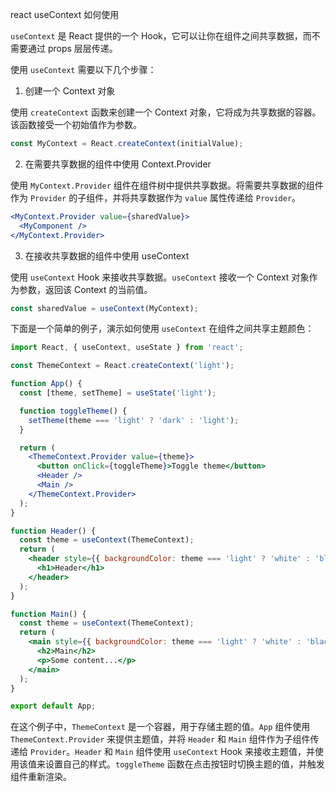 react useContext 如何使用

`useContext` 是 React 提供的一个 Hook，它可以让你在组件之间共享数据，而不需要通过 props 层层传递。

使用 `useContext` 需要以下几个步骤：

1.  创建一个 Context 对象

使用 `createContext` 函数来创建一个 Context 对象，它将成为共享数据的容器。该函数接受一个初始值作为参数。

```jsx
const MyContext = React.createContext(initialValue);
```

2.  在需要共享数据的组件中使用 Context.Provider

使用 `MyContext.Provider` 组件在组件树中提供共享数据。将需要共享数据的组件作为 `Provider` 的子组件，并将共享数据作为 `value` 属性传递给 `Provider`。

```jsx
<MyContext.Provider value={sharedValue}>
  <MyComponent />
</MyContext.Provider>
```

3.  在接收共享数据的组件中使用 useContext

使用 `useContext` Hook 来接收共享数据。`useContext` 接收一个 Context 对象作为参数，返回该 Context 的当前值。

```jsx
const sharedValue = useContext(MyContext);
```

下面是一个简单的例子，演示如何使用 `useContext` 在组件之间共享主题颜色：

```jsx
import React, { useContext, useState } from 'react';

const ThemeContext = React.createContext('light');

function App() {
  const [theme, setTheme] = useState('light');

  function toggleTheme() {
    setTheme(theme === 'light' ? 'dark' : 'light');
  }

  return (
    <ThemeContext.Provider value={theme}>
      <button onClick={toggleTheme}>Toggle theme</button>
      <Header />
      <Main />
    </ThemeContext.Provider>
  );
}

function Header() {
  const theme = useContext(ThemeContext);
  return (
    <header style={{ backgroundColor: theme === 'light' ? 'white' : 'black', color: theme === 'light' ? 'black' : 'white' }}>
      <h1>Header</h1>
    </header>
  );
}

function Main() {
  const theme = useContext(ThemeContext);
  return (
    <main style={{ backgroundColor: theme === 'light' ? 'white' : 'black', color: theme === 'light' ? 'black' : 'white' }}>
      <h2>Main</h2>
      <p>Some content...</p>
    </main>
  );
}

export default App;
```

在这个例子中，`ThemeContext` 是一个容器，用于存储主题的值。`App` 组件使用 `ThemeContext.Provider` 来提供主题值，并将 `Header` 和 `Main` 组件作为子组件传递给 `Provider`。`Header` 和 `Main` 组件使用 `useContext` Hook 来接收主题值，并使用该值来设置自己的样式。`toggleTheme` 函数在点击按钮时切换主题的值，并触发组件重新渲染。